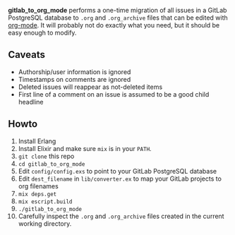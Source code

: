 **gitlab_to_org_mode** performs a one-time migration of all issues in a GitLab
PostgreSQL database to `.org` and `.org_archive` files that can be edited with
[org-mode](http://orgmode.org/).  It will probably not do exactly what you need,
but it should be easy enough to modify.

## Caveats

- Authorship/user information is ignored
- Timestamps on comments are ignored
- Deleted issues will reappear as not-deleted items
- First line of a comment on an issue is assumed to be a good child headline

## Howto

1. Install Erlang
1. Install Elixir and make sure `mix` is in your `PATH`.
1. `git clone` this repo
1. `cd gitlab_to_org_mode`
1. Edit `config/config.exs` to point to your GitLab PostgreSQL database
1. Edit `dest_filename` in `lib/converter.ex` to map your GitLab projects to org filenames
1. `mix deps.get`
1. `mix escript.build`
1. `./gitlab_to_org_mode`
1. Carefully inspect the `.org` and `.org_archive` files created in the current working directory.
